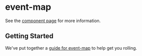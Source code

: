 event-map
================

See the [component page](http://robdodson.github.io/event-map) for more information.

## Getting Started

We've put together a [guide for event-map](http://www.polymer-project.org/docs/start/reusableelements.html) to help get you rolling.

